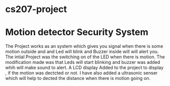 # cs207-project
 # Motion detector Security System 
 The Project works as an system which gives you signal when there is some motion outside and and Led will blink and Buzzer inside will will alert you. The intial Project was the switching on of the LED when there is motion. The modification made was that Leds will start blinking and buzzer was added whih will make sound to alert. A LCD display Added to the project to display , if the motion was dectcted or not. I have also added a ultrasonic senser which will help to dected the distance when there is motion going on.
 
 
